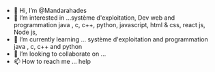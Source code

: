 - 👋 Hi, I’m @Mandarahades
- 👀 I’m interested in ...système d'exploitation, Dev web and programmation java , c, c++, python, javascript, html & css, react js, Node js, 
- 🌱 I’m currently learning ... système d'exploitation and programmation java , c, c++ and python
- 💞️ I’m looking to collaborate on ...
- 📫 How to reach me ... help

<!---
Mandarahades/Mandarahades is a ✨ special ✨ repository because its `README.md` (this file) appears on your GitHub profile.
You can click the Preview link to take a look at your changes.
--->
